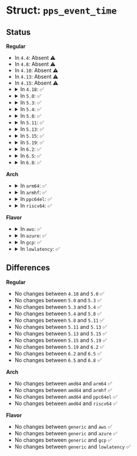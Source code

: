 # Struct: <code>pps_event_time</code>

## Status
<b>Regular</b>
<ul>
<li>
In <code>4.4</code>: Absent ⚠️
</li>
<li>
In <code>4.8</code>: Absent ⚠️
</li>
<li>
In <code>4.10</code>: Absent ⚠️
</li>
<li>
In <code>4.13</code>: Absent ⚠️
</li>
<li>
In <code>4.15</code>: Absent ⚠️
</li>
<li>
<details>
<summary>In <code>4.18</code>: ✅</summary>

```c
struct pps_event_time {
    struct timespec64 ts_real;
};
```
</details>
</li>
<li>
<details>
<summary>In <code>5.0</code>: ✅</summary>

```c
struct pps_event_time {
    struct timespec64 ts_real;
};
```
</details>
</li>
<li>
<details>
<summary>In <code>5.3</code>: ✅</summary>

```c
struct pps_event_time {
    struct timespec64 ts_real;
};
```
</details>
</li>
<li>
<details>
<summary>In <code>5.4</code>: ✅</summary>

```c
struct pps_event_time {
    struct timespec64 ts_real;
};
```
</details>
</li>
<li>
<details>
<summary>In <code>5.8</code>: ✅</summary>

```c
struct pps_event_time {
    struct timespec64 ts_real;
};
```
</details>
</li>
<li>
<details>
<summary>In <code>5.11</code>: ✅</summary>

```c
struct pps_event_time {
    struct timespec64 ts_real;
};
```
</details>
</li>
<li>
<details>
<summary>In <code>5.13</code>: ✅</summary>

```c
struct pps_event_time {
    struct timespec64 ts_real;
};
```
</details>
</li>
<li>
<details>
<summary>In <code>5.15</code>: ✅</summary>

```c
struct pps_event_time {
    struct timespec64 ts_real;
};
```
</details>
</li>
<li>
<details>
<summary>In <code>5.19</code>: ✅</summary>

```c
struct pps_event_time {
    struct timespec64 ts_real;
};
```
</details>
</li>
<li>
<details>
<summary>In <code>6.2</code>: ✅</summary>

```c
struct pps_event_time {
    struct timespec64 ts_real;
};
```
</details>
</li>
<li>
<details>
<summary>In <code>6.5</code>: ✅</summary>

```c
struct pps_event_time {
    struct timespec64 ts_real;
};
```
</details>
</li>
<li>
<details>
<summary>In <code>6.8</code>: ✅</summary>

```c
struct pps_event_time {
    struct timespec64 ts_real;
};
```
</details>
</li>
</ul>
<b>Arch</b>
<ul>
<li>
<details>
<summary>In <code>arm64</code>: ✅</summary>

```c
struct pps_event_time {
    struct timespec64 ts_real;
};
```
</details>
</li>
<li>
<details>
<summary>In <code>armhf</code>: ✅</summary>

```c
struct pps_event_time {
    struct timespec64 ts_real;
};
```
</details>
</li>
<li>
<details>
<summary>In <code>ppc64el</code>: ✅</summary>

```c
struct pps_event_time {
    struct timespec64 ts_real;
};
```
</details>
</li>
<li>
<details>
<summary>In <code>riscv64</code>: ✅</summary>

```c
struct pps_event_time {
    struct timespec64 ts_real;
};
```
</details>
</li>
</ul>
<b>Flavor</b>
<ul>
<li>
<details>
<summary>In <code>aws</code>: ✅</summary>

```c
struct pps_event_time {
    struct timespec64 ts_real;
};
```
</details>
</li>
<li>
<details>
<summary>In <code>azure</code>: ✅</summary>

```c
struct pps_event_time {
    struct timespec64 ts_real;
};
```
</details>
</li>
<li>
<details>
<summary>In <code>gcp</code>: ✅</summary>

```c
struct pps_event_time {
    struct timespec64 ts_real;
};
```
</details>
</li>
<li>
<details>
<summary>In <code>lowlatency</code>: ✅</summary>

```c
struct pps_event_time {
    struct timespec64 ts_real;
};
```
</details>
</li>
</ul>

## Differences
<b>Regular</b>
<ul>
<li>
No changes between <code>4.18</code> and <code>5.0</code> ✅
</li>
<li>
No changes between <code>5.0</code> and <code>5.3</code> ✅
</li>
<li>
No changes between <code>5.3</code> and <code>5.4</code> ✅
</li>
<li>
No changes between <code>5.4</code> and <code>5.8</code> ✅
</li>
<li>
No changes between <code>5.8</code> and <code>5.11</code> ✅
</li>
<li>
No changes between <code>5.11</code> and <code>5.13</code> ✅
</li>
<li>
No changes between <code>5.13</code> and <code>5.15</code> ✅
</li>
<li>
No changes between <code>5.15</code> and <code>5.19</code> ✅
</li>
<li>
No changes between <code>5.19</code> and <code>6.2</code> ✅
</li>
<li>
No changes between <code>6.2</code> and <code>6.5</code> ✅
</li>
<li>
No changes between <code>6.5</code> and <code>6.8</code> ✅
</li>
</ul>
<b>Arch</b>
<ul>
<li>
No changes between <code>amd64</code> and <code>arm64</code> ✅
</li>
<li>
No changes between <code>amd64</code> and <code>armhf</code> ✅
</li>
<li>
No changes between <code>amd64</code> and <code>ppc64el</code> ✅
</li>
<li>
No changes between <code>amd64</code> and <code>riscv64</code> ✅
</li>
</ul>
<b>Flavor</b>
<ul>
<li>
No changes between <code>generic</code> and <code>aws</code> ✅
</li>
<li>
No changes between <code>generic</code> and <code>azure</code> ✅
</li>
<li>
No changes between <code>generic</code> and <code>gcp</code> ✅
</li>
<li>
No changes between <code>generic</code> and <code>lowlatency</code> ✅
</li>
</ul>

